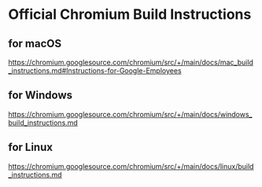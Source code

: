 # Official Chromium Build Instructions

## for macOS

https://chromium.googlesource.com/chromium/src/+/main/docs/mac_build_instructions.md#Instructions-for-Google-Employees

## for Windows

https://chromium.googlesource.com/chromium/src/+/main/docs/windows_build_instructions.md

## for Linux

https://chromium.googlesource.com/chromium/src/+/main/docs/linux/build_instructions.md
